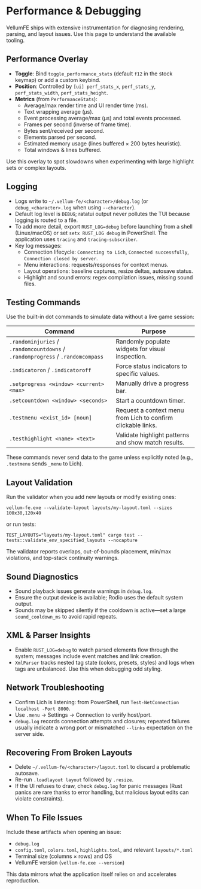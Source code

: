 # Performance & Debugging

VellumFE ships with extensive instrumentation for diagnosing rendering, parsing, and layout issues. Use this page to understand the available tooling.

## Performance Overlay

- **Toggle**: Bind `toggle_performance_stats` (default `f12` in the stock keymap) or add a custom keybind.
- **Position**: Controlled by `[ui] perf_stats_x`, `perf_stats_y`, `perf_stats_width`, `perf_stats_height`.
- **Metrics** (from `PerformanceStats`):
  - Average/max render time and UI render time (ms).
  - Text wrapping average (µs).
  - Event processing average/max (µs) and total events processed.
  - Frames per second (inverse of frame time).
  - Bytes sent/received per second.
  - Elements parsed per second.
  - Estimated memory usage (lines buffered × 200 bytes heuristic).
  - Total windows & lines buffered.

Use this overlay to spot slowdowns when experimenting with large highlight sets or complex layouts.

## Logging

- Logs write to `~/.vellum-fe/<character>/debug.log` (or `debug_<character>.log` when using `--character`).
- Default log level is `DEBUG`; ratatui output never pollutes the TUI because logging is routed to a file.
- To add more detail, export `RUST_LOG=debug` before launching from a shell (Linux/macOS) or set `setx RUST_LOG debug` in PowerShell. The application uses `tracing` and `tracing-subscriber`.
- Key log messages:
  - Connection lifecycle: `Connecting to Lich`, `Connected successfully`, `Connection closed by server`.
  - Menu interactions: requests/responses for context menus.
  - Layout operations: baseline captures, resize deltas, autosave status.
  - Highlight and sound errors: regex compilation issues, missing sound files.

## Testing Commands

Use the built-in dot commands to simulate data without a live game session:

| Command | Purpose |
| --- | --- |
| `.randominjuries` / `.randomcountdowns` / `.randomprogress` / `.randomcompass` | Randomly populate widgets for visual inspection. |
| `.indicatoron` / `.indicatoroff` | Force status indicators to specific values. |
| `.setprogress <window> <current> <max>` | Manually drive a progress bar. |
| `.setcountdown <window> <seconds>` | Start a countdown timer. |
| `.testmenu <exist_id> [noun]` | Request a context menu from Lich to confirm clickable links. |
| `.testhighlight <name> <text>` | Validate highlight patterns and show match results. |

These commands never send data to the game unless explicitly noted (e.g., `.testmenu` sends `_menu` to Lich).

## Layout Validation

Run the validator when you add new layouts or modify existing ones:

```
vellum-fe.exe --validate-layout layouts/my-layout.toml --sizes 100x30,120x40
```

or run tests:

```
TEST_LAYOUTS="layouts/my-layout.toml" cargo test -- tests::validate_env_specified_layouts --nocapture
```

The validator reports overlaps, out-of-bounds placement, min/max violations, and top-stack continuity warnings.

## Sound Diagnostics

- Sound playback issues generate warnings in `debug.log`.
- Ensure the output device is available; Rodio uses the default system output.
- Sounds may be skipped silently if the cooldown is active—set a large `sound_cooldown_ms` to avoid rapid repeats.

## XML & Parser Insights

- Enable `RUST_LOG=debug` to watch parsed elements flow through the system; messages include event matches and link creation.
- `XmlParser` tracks nested tag state (colors, presets, styles) and logs when tags are unbalanced. Use this when debugging odd styling.

## Network Troubleshooting

- Confirm Lich is listening: from PowerShell, run `Test-NetConnection localhost -Port 8000`.
- Use `.menu` → Settings → Connection to verify host/port.
- `debug.log` records connection attempts and closures; repeated failures usually indicate a wrong port or mismatched `--links` expectation on the server side.

## Recovering From Broken Layouts

- Delete `~/.vellum-fe/<character>/layout.toml` to discard a problematic autosave.
- Re-run `.loadlayout layout` followed by `.resize`.
- If the UI refuses to draw, check `debug.log` for panic messages (Rust panics are rare thanks to error handling, but malicious layout edits can violate constraints).

## When To File Issues

Include these artifacts when opening an issue:

- `debug.log`
- `config.toml`, `colors.toml`, `highlights.toml`, and relevant `layouts/*.toml`
- Terminal size (columns × rows) and OS
- VellumFE version (`vellum-fe.exe --version`)

This data mirrors what the application itself relies on and accelerates reproduction.
